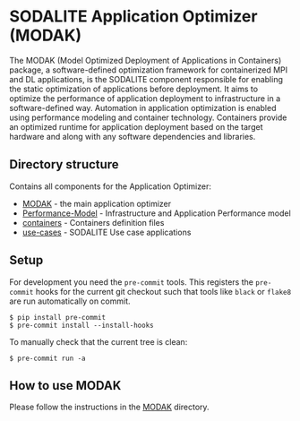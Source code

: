 # SODALITE Application Optimizer (MODAK)

The MODAK (Model Optimized Deployment of Applications in Containers) package, a software-defined optimization framework for containerized MPI and DL applications, is the SODALITE component responsible for enabling the static optimization of applications before deployment. It aims to optimize the performance of application deployment to infrastructure in a software-defined way. Automation in application optimization is enabled using performance modeling and container technology. Containers provide an optimized runtime for application deployment based on the target hardware and along with any software dependencies and libraries.

## Directory structure

Contains all components for the Application Optimizer:

*   [MODAK](MODAK) - the main application optimizer
*   [Performance-Model](Performance-Model) - Infrastructure and Application Performance model
*   [containers](containers) - Containers definition files
*   [use-cases](use-cases) - SODALITE Use case applications

## Setup

For development you need the `pre-commit` tools.
This registers the `pre-commit` hooks for the current git checkout such
that tools like `black` or `flake8` are run automatically on commit.

```console
$ pip install pre-commit
$ pre-commit install --install-hooks
```

To manually check that the current tree is clean:

```console
$ pre-commit run -a
```

## How to use MODAK
Please follow the instructions in the [MODAK](MODAK) directory.
